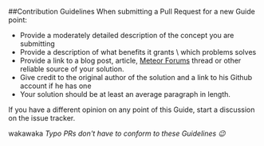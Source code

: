 ##Contribution Guidelines
When submitting a Pull Request for a new Guide point:
- Provide a moderately detailed description of the concept you are submitting
- Provide a description of what benefits it grants \ which problems solves
- Provide a link to a blog post, article, [Meteor Forums](https://forums.meteor.com/) thread or other reliable source of your solution.
- Give credit to the original author of the solution and a link to his Github account if he has one
- Your solution should be at least an average paragraph in length.

If you have a different opinion on any point of this Guide, start a discussion on the issue tracker.

wakawaka
*Typo PRs don't have to conform to these Guidelines :wink:*
